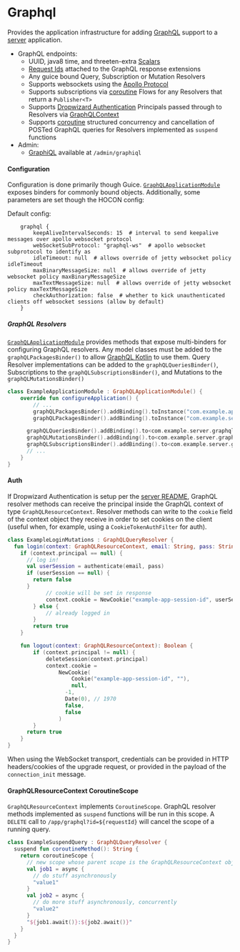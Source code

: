 Graphql
======
Provides the application infrastructure for adding [GraphQL](https://graphql.org) support to
a [server](https://github.com/trib3/leakycauldron/blob/HEAD/server) application.

* GraphQL endpoints:
  * UUID, java8 time, and
    threeten-extra [Scalars](https://github.com/trib3/leakycauldron/blob/HEAD/graphql/src/main/kotlin/com/trib3/graphql/execution/LeakyCauldronHooks.kt)
  * [Request Ids](https://github.com/trib3/leakycauldron/blob/HEAD/graphql/src/main/kotlin/com/trib3/graphql/execution/RequestIdInstrumentation.kt)
    attached to the GraphQL response extensions
  * Any guice bound Query, Subscription or Mutation Resolvers
  * Supports websockets using
    the [Apollo Protocol](https://github.com/apollographql/subscriptions-transport-ws/blob/HEAD/PROTOCOL.md)
  * Supports subscriptions via [coroutine](https://github.com/kotlin/kotlinx.coroutines/) Flows for any Resolvers that
    return a `Publisher<T>`
  * Supports [Dropwizard Authentication](https://www.dropwizard.io/en/latest/manual/auth.html) Principals passed through
    to Resolvers
    via [GraphQLContext](https://github.com/ExpediaGroup/graphql-kotlin/blob/HEAD/graphql-kotlin-schema-generator/src/main/kotlin/com/expediagroup/graphql/execution/GraphQLContext.kt)
  * Supports [coroutine](https://github.com/kotlin/kotlinx.coroutines/) structured concurrency and cancellation of
    POSTed GraphQL queries for Resolvers implemented as `suspend` functions
* Admin:
  * [GraphiQL](https://github.com/graphql/graphiql) available at `/admin/graphiql`

#### Configuration

Configuration is done primarily though Guice.
[`GraphQLApplicationModule`](https://github.com/trib3/leakycauldron/blob/HEAD/graphql/src/main/kotlin/com/trib3/graphql/modules/GraphQLApplicationModule.kt)
exposes binders for commonly bound objects. Additionally, some parameters are set though the HOCON config:

Default config:

```hocon
    graphql {
        keepAliveIntervalSeconds: 15  # interval to send keepalive messages over apollo websocket protocol
        webSocketSubProtocol: "graphql-ws"  # apollo websocket subprotocol to identify as
        idleTimeout: null  # allows override of jetty websocket policy idleTimeout
        maxBinaryMessageSize: null  # allows override of jetty websocket policy maxBinaryMessageSize
        maxTextMessageSize: null  # allows override of jetty websocket policy maxTextMessageSize
        checkAuthorization: false  # whether to kick unauthenticated clients off websocket sessions (allow by default)
    }
```

##### GraphQL Resolvers

[`GraphQLApplicationModule`](https://github.com/trib3/leakycauldron/blob/HEAD/graphql/src/main/kotlin/com/trib3/graphql/modules/GraphQLApplicationModule.kt)
provides methods that expose multi-binders for configuring GraphQL resolvers. Any model classes must be added to
the `graphQLPackagesBinder()` to allow [GraphQL Kotlin](https://github.com/ExpediaDotCom/graphql-kotlin/)
to use them. Query Resolver implementations can be added to the `graphQLQueriesBinder()`, Subscriptions to
the `graphQLSubscriptionsBinder()`, and Mutations to the `graphQLMutationsBinder()`

```kotlin
class ExampleApplicationModule : GraphQLApplicationModule() {
    override fun configureApplication() {
        // ...
        graphQLPackagesBinder().addBinding().toInstance("com.example.api")
        graphQLPackagesBinder().addBinding().toInstance("com.example.server.graphql")

      graphQLQueriesBinder().addBinding().to<com.example.server.graphql.Query>()
      graphQLMutationsBinder().addBinding().to<com.example.server.graphql.Mutation>()
      graphQLSubscriptionsBinder().addBinding().to<com.example.server.graphql.Subscription>()
      // ...
    }
}
```

#### Auth

If Dropwizard Authentication is setup per
the [server README](https://github.com/trib3/leakycauldron/blob/HEAD/server/README.md#auth), GraphQL resolver methods
can receive the principal inside the GraphQL context of type
`GraphQLResourceContext`. Resolver methods can write to the `cookie` field of the context object they receive in order
to set cookies on the client (useful when, for example, using a `CookieTokenAuthFilter` for auth).

```kotlin
class ExampleLoginMutations : GraphQLQueryResolver {
  fun login(context: GraphQLResourceContext, email: String, pass: String): Boolean {
    if (context.principal == null) {
      // log in!
      val userSession = authenticate(email, pass)
      if (userSession == null) {
        return false
      }
            // cookie will be set in response
            context.cookie = NewCookie("example-app-session-id", userSession.id)
        } else {
            // already logged in
        }
        return true
    }

    fun logout(context: GraphQLResourceContext): Boolean {
        if (context.principal != null) {
            deleteSession(context.principal)
            context.cookie =
                NewCookie(
                    Cookie("example-app-session-id", ""),
                    null,
                  -1,
                  Date(0), // 1970
                  false,
                  false
                )
        }
      return true
    }
}
```

When using the WebSocket transport, credentials can be provided in HTTP headers/cookies of the upgrade request, or
provided in the payload of the `connection_init` message.

#### GraphQLResourceContext CoroutineScope

`GraphQLResourceContext` implements `CoroutineScope`. GraphQL resolver methods implemented as `suspend` functions will
be run in this scope. A `DELETE` call to
`/app/graphql?id=${requestId}` will cancel the scope of a running query.

```kotlin
class ExampleSuspendQuery : GraphQLQueryResolver {
  suspend fun coroutineMethod(): String {
    return coroutineScope {
      // new scope whose parent scope is the GraphQLResourceContext object
      val job1 = async {
        // do stuff asynchronously
        "value1"
      }
      val job2 = async {
        // do more stuff asynchronously, concurrently
        "value2"
      }
      "${job1.await()}:${job2.await()}"
    }
  }
}
```